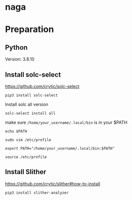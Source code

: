 # naga

# Preparation
## Python
Version: 3.8.10

## Install solc-select
https://github.com/crytic/solc-select

`pip3 install solc-select`

Install solc all version

`solc-select install all`


make sure
`/home/your_username/.local/bin`
is in your $PATH

`echo $PATH`

`sudo vim /etc/profile`

`export PATH="/home/your_username/.local/bin:$PATH"`

`source /etc/profile`





## Install Slither
https://github.com/crytic/slither#how-to-install

`pip3 install slither-analyzer`
